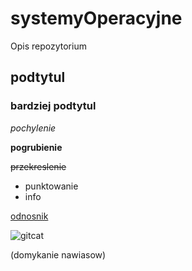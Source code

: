 # systemyOperacyjne
Opis repozytorium

## podtytul
### bardziej podtytul

*pochylenie*

**pogrubienie**

~~przekreslenie~~

- punktowanie
- info

[odnosnik](adres)

![gitcat](https://techarena51.com/wp-content/uploads/2014/09/git-cat.png)

(domykanie nawiasow)
